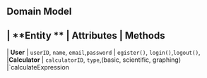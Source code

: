 ## Domain Model
| **Entity **      | **Attributes**                                       | **Methods**               
------------------------------------------------------------------------------------------------
| **User**         | `userID`, `name`, `email`,`password`                 | `egister()`, `login()`,`logout()`,
|**Calculator**    | `calculatorID`, `type`,(basic, scientific, graphing) |`calculateExpression